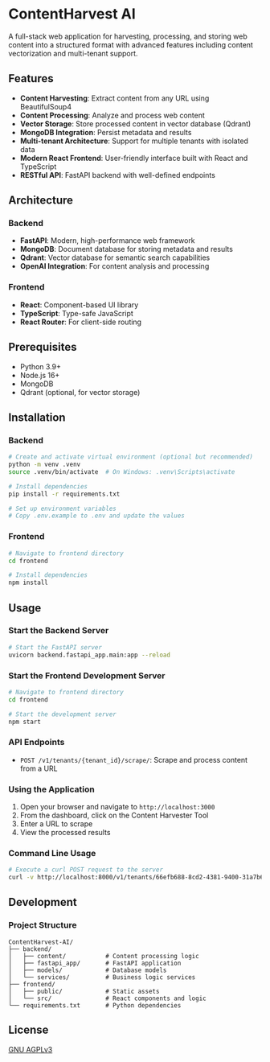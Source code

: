 # ContentHarvest AI

A full-stack web application for harvesting, processing, and storing web content into a structured format with advanced features including content vectorization and multi-tenant support.

## Features

- **Content Harvesting**: Extract content from any URL using BeautifulSoup4
- **Content Processing**: Analyze and process web content
- **Vector Storage**: Store processed content in vector database (Qdrant)
- **MongoDB Integration**: Persist metadata and results
- **Multi-tenant Architecture**: Support for multiple tenants with isolated data
- **Modern React Frontend**: User-friendly interface built with React and TypeScript
- **RESTful API**: FastAPI backend with well-defined endpoints

## Architecture

### Backend

- **FastAPI**: Modern, high-performance web framework
- **MongoDB**: Document database for storing metadata and results
- **Qdrant**: Vector database for semantic search capabilities
- **OpenAI Integration**: For content analysis and processing

### Frontend

- **React**: Component-based UI library
- **TypeScript**: Type-safe JavaScript
- **React Router**: For client-side routing

## Prerequisites

- Python 3.9+
- Node.js 16+
- MongoDB
- Qdrant (optional, for vector storage)

## Installation

### Backend

```bash
# Create and activate virtual environment (optional but recommended)
python -m venv .venv
source .venv/bin/activate  # On Windows: .venv\Scripts\activate

# Install dependencies
pip install -r requirements.txt

# Set up environment variables
# Copy .env.example to .env and update the values
```

### Frontend

```bash
# Navigate to frontend directory
cd frontend

# Install dependencies
npm install
```

## Usage

### Start the Backend Server

```bash
# Start the FastAPI server
uvicorn backend.fastapi_app.main:app --reload
```

### Start the Frontend Development Server

```bash
# Navigate to frontend directory
cd frontend

# Start the development server
npm start
```

### API Endpoints

- `POST /v1/tenants/{tenant_id}/scrape/`: Scrape and process content from a URL

### Using the Application

1. Open your browser and navigate to `http://localhost:3000`
2. From the dashboard, click on the Content Harvester Tool
3. Enter a URL to scrape
4. View the processed results

### Command Line Usage

```bash
# Execute a curl POST request to the server
curl -v http://localhost:8000/v1/tenants/66efb688-8cd2-4381-9400-31a7b61e6209/scrape/ -H "Content-Type: application/x-www-form-urlencoded" -d "url=https://en.wikipedia.org/wiki/Artificial_intelligence"
```

## Development

### Project Structure

```
ContentHarvest-AI/
├── backend/
│   ├── content/           # Content processing logic
│   ├── fastapi_app/       # FastAPI application
│   ├── models/            # Database models
│   └── services/          # Business logic services
├── frontend/
│   ├── public/            # Static assets
│   └── src/               # React components and logic
└── requirements.txt       # Python dependencies
```

## License

[GNU AGPLv3](LICENSE)
